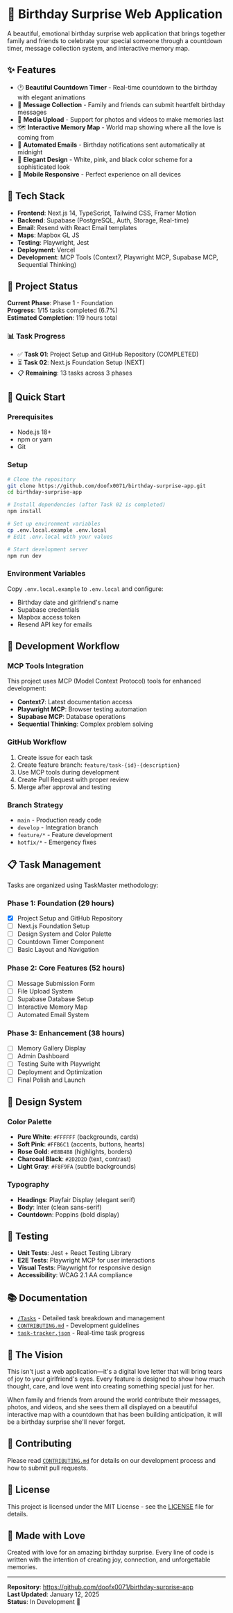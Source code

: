 # 🎂 Birthday Surprise Web Application

A beautiful, emotional birthday surprise web application that brings together family and friends to celebrate your special someone through a countdown timer, message collection system, and interactive memory map.

## ✨ Features

- 🕐 **Beautiful Countdown Timer** - Real-time countdown to the birthday with elegant animations
- 💌 **Message Collection** - Family and friends can submit heartfelt birthday messages
- 📸 **Media Upload** - Support for photos and videos to make memories last
- 🗺️ **Interactive Memory Map** - World map showing where all the love is coming from
- 📧 **Automated Emails** - Birthday notifications sent automatically at midnight
- 🎨 **Elegant Design** - White, pink, and black color scheme for a sophisticated look
- 📱 **Mobile Responsive** - Perfect experience on all devices

## 🚀 Tech Stack

- **Frontend**: Next.js 14, TypeScript, Tailwind CSS, Framer Motion
- **Backend**: Supabase (PostgreSQL, Auth, Storage, Real-time)
- **Email**: Resend with React Email templates
- **Maps**: Mapbox GL JS
- **Testing**: Playwright, Jest
- **Deployment**: Vercel
- **Development**: MCP Tools (Context7, Playwright MCP, Supabase MCP, Sequential Thinking)

## 🎯 Project Status

**Current Phase**: Phase 1 - Foundation  
**Progress**: 1/15 tasks completed (6.7%)  
**Estimated Completion**: 119 hours total

### 📊 Task Progress
- ✅ **Task 01**: Project Setup and GitHub Repository (COMPLETED)
- ⏳ **Task 02**: Next.js Foundation Setup (NEXT)
- 📋 **Remaining**: 13 tasks across 3 phases

## 🔧 Quick Start

### Prerequisites
- Node.js 18+
- npm or yarn
- Git

### Setup
```bash
# Clone the repository
git clone https://github.com/doofx0071/birthday-surprise-app.git
cd birthday-surprise-app

# Install dependencies (after Task 02 is completed)
npm install

# Set up environment variables
cp .env.local.example .env.local
# Edit .env.local with your values

# Start development server
npm run dev
```

### Environment Variables
Copy `.env.local.example` to `.env.local` and configure:
- Birthday date and girlfriend's name
- Supabase credentials
- Mapbox access token
- Resend API key for emails

## 🔄 Development Workflow

### MCP Tools Integration
This project uses MCP (Model Context Protocol) tools for enhanced development:

- **Context7**: Latest documentation access
- **Playwright MCP**: Browser testing automation  
- **Supabase MCP**: Database operations
- **Sequential Thinking**: Complex problem solving

### GitHub Workflow
1. Create issue for each task
2. Create feature branch: `feature/task-{id}-{description}`
3. Use MCP tools during development
4. Create Pull Request with proper review
5. Merge after approval and testing

### Branch Strategy
- `main` - Production ready code
- `develop` - Integration branch
- `feature/*` - Feature development
- `hotfix/*` - Emergency fixes

## 📋 Task Management

Tasks are organized using TaskMaster methodology:

### Phase 1: Foundation (29 hours)
- [x] Project Setup and GitHub Repository
- [ ] Next.js Foundation Setup  
- [ ] Design System and Color Palette
- [ ] Countdown Timer Component
- [ ] Basic Layout and Navigation

### Phase 2: Core Features (52 hours)
- [ ] Message Submission Form
- [ ] File Upload System
- [ ] Supabase Database Setup
- [ ] Interactive Memory Map
- [ ] Automated Email System

### Phase 3: Enhancement (38 hours)
- [ ] Memory Gallery Display
- [ ] Admin Dashboard
- [ ] Testing Suite with Playwright
- [ ] Deployment and Optimization
- [ ] Final Polish and Launch

## 🎨 Design System

### Color Palette
- **Pure White**: `#FFFFFF` (backgrounds, cards)
- **Soft Pink**: `#FFB6C1` (accents, buttons, hearts)
- **Rose Gold**: `#E8B4B8` (highlights, borders)
- **Charcoal Black**: `#2D2D2D` (text, contrast)
- **Light Gray**: `#F8F9FA` (subtle backgrounds)

### Typography
- **Headings**: Playfair Display (elegant serif)
- **Body**: Inter (clean sans-serif)  
- **Countdown**: Poppins (bold display)

## 🧪 Testing

- **Unit Tests**: Jest + React Testing Library
- **E2E Tests**: Playwright MCP for user interactions
- **Visual Tests**: Playwright for responsive design
- **Accessibility**: WCAG 2.1 AA compliance

## 📚 Documentation

- [`/Tasks`](./Tasks) - Detailed task breakdown and management
- [`CONTRIBUTING.md`](./CONTRIBUTING.md) - Development guidelines
- [`task-tracker.json`](./task-tracker.json) - Real-time task progress

## 🎂 The Vision

This isn't just a web application—it's a digital love letter that will bring tears of joy to your girlfriend's eyes. Every feature is designed to show how much thought, care, and love went into creating something special just for her.

When family and friends from around the world contribute their messages, photos, and videos, and she sees them all displayed on a beautiful interactive map with a countdown that has been building anticipation, it will be a birthday surprise she'll never forget.

## 🤝 Contributing

Please read [`CONTRIBUTING.md`](./CONTRIBUTING.md) for details on our development process and how to submit pull requests.

## 📄 License

This project is licensed under the MIT License - see the [LICENSE](LICENSE) file for details.

## 💖 Made with Love

Created with love for an amazing birthday surprise. Every line of code is written with the intention of creating joy, connection, and unforgettable memories.

---

**Repository**: https://github.com/doofx0071/birthday-surprise-app  
**Last Updated**: January 12, 2025  
**Status**: In Development 🚧
